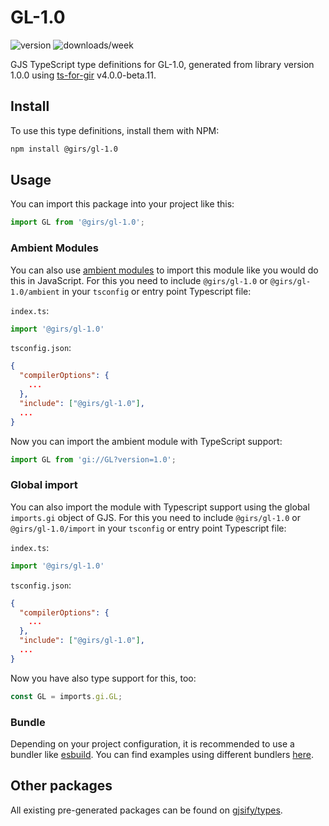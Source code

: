 
# GL-1.0

![version](https://img.shields.io/npm/v/@girs/gl-1.0)
![downloads/week](https://img.shields.io/npm/dw/@girs/gl-1.0)


GJS TypeScript type definitions for GL-1.0, generated from library version 1.0.0 using [ts-for-gir](https://github.com/gjsify/ts-for-gir) v4.0.0-beta.11.


## Install

To use this type definitions, install them with NPM:
```bash
npm install @girs/gl-1.0
```

## Usage

You can import this package into your project like this:
```ts
import GL from '@girs/gl-1.0';
```

### Ambient Modules

You can also use [ambient modules](https://github.com/gjsify/ts-for-gir/tree/main/packages/cli#ambient-modules) to import this module like you would do this in JavaScript.
For this you need to include `@girs/gl-1.0` or `@girs/gl-1.0/ambient` in your `tsconfig` or entry point Typescript file:

`index.ts`:
```ts
import '@girs/gl-1.0'
```

`tsconfig.json`:
```json
{
  "compilerOptions": {
    ...
  },
  "include": ["@girs/gl-1.0"],
  ...
}
```

Now you can import the ambient module with TypeScript support: 

```ts
import GL from 'gi://GL?version=1.0';
```

### Global import

You can also import the module with Typescript support using the global `imports.gi` object of GJS.
For this you need to include `@girs/gl-1.0` or `@girs/gl-1.0/import` in your `tsconfig` or entry point Typescript file:

`index.ts`:
```ts
import '@girs/gl-1.0'
```

`tsconfig.json`:
```json
{
  "compilerOptions": {
    ...
  },
  "include": ["@girs/gl-1.0"],
  ...
}
```

Now you have also type support for this, too:

```ts
const GL = imports.gi.GL;
```

### Bundle

Depending on your project configuration, it is recommended to use a bundler like [esbuild](https://esbuild.github.io/). You can find examples using different bundlers [here](https://github.com/gjsify/ts-for-gir/tree/main/examples).

## Other packages

All existing pre-generated packages can be found on [gjsify/types](https://github.com/gjsify/types).

